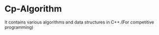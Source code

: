 # Cp-Algorithm
It contains various algorithms and data structures in C++.(For competitive programming)
